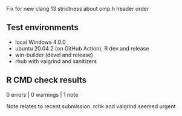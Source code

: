 Fix for new clang 13 strictness about omp.h header order

## Test environments
* local Windows 4.0.0
* ubuntu 20.04.2 (on GitHub Action), R dev and release
* win-builder (devel and release)
* rhub with valgrind and sanitizers

## R CMD check results

0 errors | 0 warnings | 1 note

Note relates to recent submission. rchk and valgrind seemed urgent
